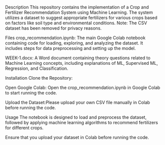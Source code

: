 Description
This repository contains the implementation of a Crop and Fertilizer Recommendation System using Machine Learning. The system utilizes a dataset to suggest appropriate fertilizers for various crops based on factors like soil type and environmental conditions. Note: The CSV dataset has been removed for privacy reasons.

Files
crop_recommendation.ipynb: The main Google Colab notebook containing code for loading, exploring, and analyzing the dataset. It includes steps for data preprocessing and setting up the model.

WEEK-1.docx: A Word document containing theory questions related to Machine Learning concepts, including explanations of ML, Supervised ML, Regression, and Classification.

Installation
Clone the Repository:

Open Google Colab: Open the crop_recommendation.ipynb in Google Colab to start running the code.

Upload the Dataset:Please upload your own CSV file manually in Colab before running the code.

Usage
The notebook is designed to load and preprocess the dataset, followed by applying machine learning algorithms to recommend fertilizers for different crops.

Ensure that you upload your dataset in Colab before running the code.
